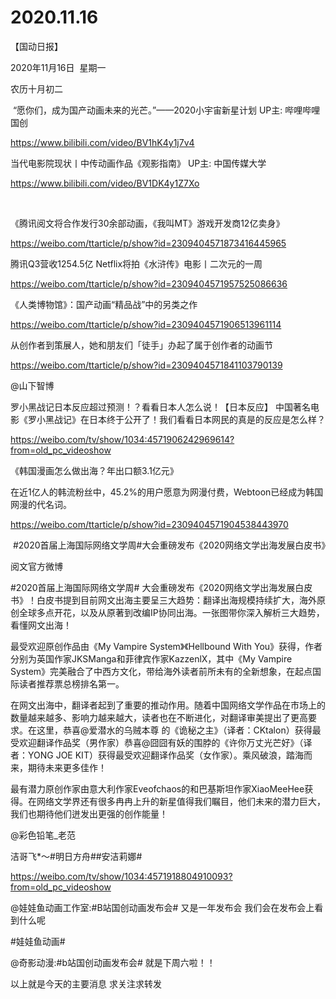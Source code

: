 ﻿#  2020.11.16
【国动日报】

2020年11月16日  星期一


农历十月初二


 “愿你们，成为国产动画未来的光芒。”——2020小宇宙新星计划 UP主: 哔哩哔哩国创

https://www.bilibili.com/video/BV1hK4y1j7v4





当代电影院现状丨中传动画作品《观影指南》 UP主: 中国传媒大学

https://www.bilibili.com/video/BV1DK4y1Z7Xo

 

《腾讯阅文将合作发行30余部动画，《我叫MT》游戏开发商12亿卖身》

https://weibo.com/ttarticle/p/show?id=2309404571873416445965


腾讯Q3营收1254.5亿 Netflix将拍《水浒传》电影丨二次元的一周

https://weibo.com/ttarticle/p/show?id=2309404571957525086636

《人类博物馆》：国产动画“精品战”中的另类之作

https://weibo.com/ttarticle/p/show?id=2309404571906513961114

从创作者到策展人，她和朋友们「徒手」办起了属于创作者的动画节

https://weibo.com/ttarticle/p/show?id=2309404571841103790139

@山下智博                            

罗小黑战记日本反应超过预测！？看看日本人怎么说！【日本反应】
中国著名电影《罗小黑战记》在日本终于公开了！我们看看日本网民的真是的反应是怎么样？

https://weibo.com/tv/show/1034:4571906242969614?from=old_pc_videoshow

《韩国漫画怎么做出海？年出口额3.1亿元》


在近1亿人的韩流粉丝中，45.2%的用户愿意为网漫付费，Webtoon已经成为韩国网漫的代名词。

https://weibo.com/ttarticle/p/show?id=2309404571904538443970

 #2020首届上海国际网络文学周#大会重磅发布《2020网络文学出海发展白皮书》

阅文官方微博                


#2020首届上海国际网络文学周#
大会重磅发布《2020网络文学出海发展白皮书》！白皮书提到目前网文出海主要呈三大趋势：翻译出海规模持续扩大，海外原创全球多点开花，以及从原著到改编IP协同出海。一张图带你深入解析三大趋势，看懂网文出海！

最受欢迎原创作品由《My Vampire System》《Hellbound With You》获得，作者分别为英国作家JKSManga和菲律宾作家KazzenlX，其中《My Vampire System》完美融合了中西方文化，带给海外读者前所未有的全新想象，在起点国际读者推荐票总榜排名第一。

在网文出海中，翻译者起到了重要的推动作用。随着中国网络文学作品在市场上的数量越来越多、影响力越来越大，读者也在不断进化，对翻译审美提出了更高要求。在这里，恭喜@爱潜水的乌贼本尊 的《诡秘之主》（译者：CKtalon）获得最受欢迎翻译作品奖（男作家）恭喜@囧囧有妖的围脖的《许你万丈光芒好》（译者：YONG JOE KIT）获得最受欢迎翻译作品奖（女作家）。乘风破浪，踏海而来，期待未来更多佳作！

最有潜力原创作家由意大利作家Eveofchaos的和巴基斯坦作家XiaoMeeHee获得。在网络文学界还有很多冉冉上升的新星值得我们瞩目，他们未来的潜力巨大，我们也期待他们迸发出更强的创作能量！  




@彩色铅笔_老范                            

洁哥飞*～#明日方舟##安洁莉娜#

https://weibo.com/tv/show/1034:4571918804910093?from=old_pc_videoshow


@娃娃鱼动画工作室:#B站国创动画发布会# 又是一年发布会 我们会在发布会上看到什么呢

#娃娃鱼动画#

@奇影动漫:#b站国创动画发布会# 就是下周六啦！！

以上就是今天的主要消息
求关注求转发










